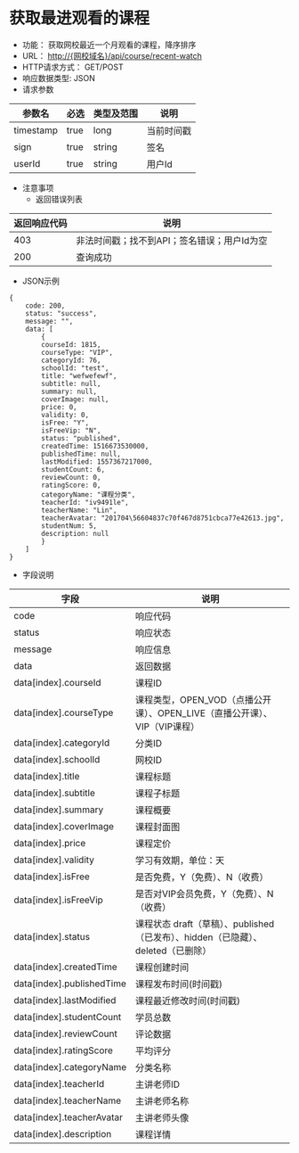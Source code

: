 # 获取最进观看的课程

* 功能： 获取网校最近一个月观看的课程，降序排序
* URL： [http://{网校域名}/api/course/recent-watch](http://{网校域名}/api/category/get-all)
* HTTP请求方式： GET/POST
* 响应数据类型: JSON
* 请求参数

| 参数名 | 必选 | 类型及范围 | 说明 |
| --- | --- | --- | --- |
| timestamp | true | long | 当前时间戳 |
| sign | true | string | 签名 |
| userId | true | string | 用户Id |

* 注意事项
  * 返回错误列表

| 返回响应代码 | 说明 |
| --- | --- |
| 403 | 非法时间戳；找不到API；签名错误；用户Id为空 |
| 200 | 查询成功 |

* JSON示例

```
{
    code: 200,
    status: "success",
    message: "",
    data: [
        {
        courseId: 1815,
        courseType: "VIP",
        categoryId: 76,
        schoolId: "test",
        title: "wefwefewf",
        subtitle: null,
        summary: null,
        coverImage: null,
        price: 0,
        validity: 0,
        isFree: "Y",
        isFreeVip: "N",
        status: "published",
        createdTime: 1516673530000,
        publishedTime: null,
        lastModified: 1557367217000,
        studentCount: 6,
        reviewCount: 0,
        ratingScore: 0,
        categoryName: "课程分类",
        teacherId: "iv9491le",
        teacherName: "Lin",
        teacherAvatar: "201704\56604837c70f467d8751cbca77e42613.jpg",
        studentNum: 5,
        description: null
        }
    ]
}
```

* 字段说明

| 字段 | 说明 |
| --- | --- |
| code | 响应代码 |
| status | 响应状态 |
| message | 响应信息 |
| data | 返回数据 |
| data\[index\].courseId | 课程ID |
| data\[index\].courseType | 课程类型，OPEN_VOD（点播公开课）、OPEN_LIVE（直播公开课）、VIP（VIP课程） |
| data\[index\].categoryId | 分类ID |
| data\[index\].schoolId | 网校ID |
| data\[index\].title | 课程标题 |
| data\[index\].subtitle | 课程子标题 |
| data\[index\].summary | 课程概要 |
| data\[index\].coverImage | 课程封面图 |
| data\[index\].price | 课程定价 |
| data\[index\].validity | 学习有效期，单位：天 |
| data\[index\].isFree | 是否免费，Y（免费）、N（收费） |
| data\[index\].isFreeVip | 是否对VIP会员免费，Y（免费）、N（收费） |
| data\[index\].status | 课程状态 draft（草稿）、published（已发布）、hidden（已隐藏）、deleted（已删除）|
| data\[index\].createdTime | 课程创建时间 |
| data\[index\].publishedTime | 课程发布时间(时间戳) |
| data\[index\].lastModified | 课程最近修改时间(时间戳) |
| data\[index\].studentCount | 学员总数 |
| data\[index\].reviewCount | 评论数据 |
| data\[index\].ratingScore | 平均评分 |
| data\[index\].categoryName | 分类名称 |
| data\[index\].teacherId | 主讲老师ID |
| data\[index\].teacherName | 主讲老师名称 |
| data\[index\].teacherAvatar | 主讲老师头像 |
| data\[index\].description | 课程详情 |
